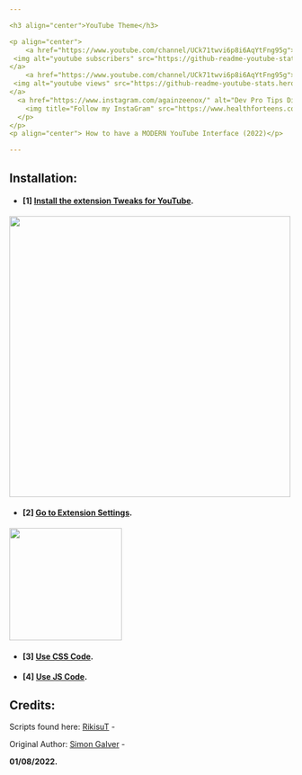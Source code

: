 ```yaml
---

<h3 align="center">YouTube Theme</h3>

<p align="center">
    <a href="https://www.youtube.com/channel/UCk71twvi6p8i6AqYtFng95g">
 <img alt="youtube subscribers" src="https://github-readme-youtube-stats.herokuapp.com/subscribers/index.php?id=UCk71twvi6p8i6AqYtFng95g&key=AIzaSyC8Qepf0P193rukG0I_gXnMUAGEDxytYa8"/>
</a>
    <a href="https://www.youtube.com/channel/UCk71twvi6p8i6AqYtFng95g">
 <img alt="youtube views" src="https://github-readme-youtube-stats.herokuapp.com/views/index.php?id=UCk71twvi6p8i6AqYtFng95g&key=AIzaSyC8Qepf0P193rukG0I_gXnMUAGEDxytYa8"/>
</a>
  <a href="https://www.instagram.com/againzeenox/" alt="Dev Pro Tips Discussion & Support Server">
    <img title="Follow my InstaGram" src="https://www.healthforteens.co.uk/coventry/wp-content/uploads/sites/4/2019/09/gsmarena_001.jpg" height=200px width=400px/></a>
  </p>
</p>
<p align="center"> How to have a MODERN YouTube Interface (2022)</p>

---
```

## Installation:
 
- #### [1] **[Install the extension Tweaks for YouTube](https://chrome.google.com/webstore/detail/tweaks-for-youtube/ogkoifddpkoabehfemkolflcjhklmkge "Install the extension Tweaks for YouTube").**
<img width="500px" src="https://i.imgur.com/kYF2ESb.png"></a>


- #### [2] **[Go to Extension Settings](chrome-extension://ogkoifddpkoabehfemkolflcjhklmkge/options.html "Go to Extension Settings").**

<img width="200px" src="https://i.imgur.com/YdZm30f.png"></a>

- #### [3] **[Use CSS Code](https://github.com/againzeenox/YouTubeTheme/blob/main/ThemeCodes/MainFiles/style.css "Use CSS Code").**

- #### [4] **[Use JS Code](https://github.com/againzeenox/YouTubeTheme/blob/main/ThemeCodes/MainFiles/script.js "Use JS Code").**


## Credits:

Scripts found here:
[RikisuT](https://github.com/RikisuT/Youtube-Fluent-Theme "RikisuT") -

Original Author:
[Simon Galver](https://userstyles.org/users/854680 "Simon Galver") - 


**01/08/2022.**
